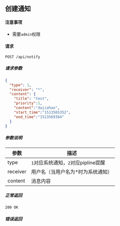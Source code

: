 ## 创建通知

#### 注意事项

- 需要`admin`权限

#### 请求

```
POST /api/notify
```

##### 请求参数

```json
{
  "type": 1,
  "receiver": "*",
  "content": {
    "title": "test",
    "priority":1,
    "content":"dajiahao",
    "start_time":"1513565352",
    "end_time":"1513569384"
  }
}
```

##### 参数说明

|参数|描述|
|---|---|
|type|`1`对应系统通知，`2`对应pipline提醒|
|receiver|用户名（当用户名为*时为系统通知）|
|content|消息内容|

##### 正常返回

```
200 OK
```

##### 错误返回
